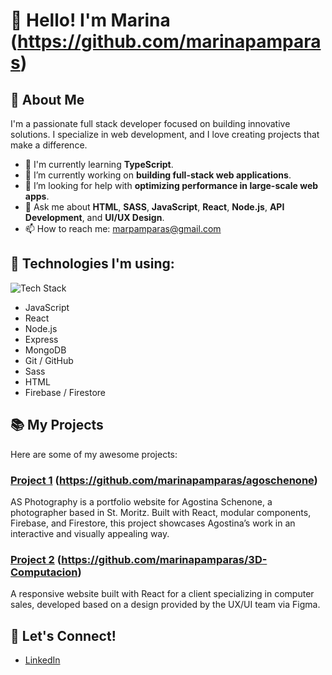 # 👋 Hello! I'm Marina (https://github.com/marinapamparas)

## 🎯 About Me

I'm a passionate full stack developer focused on building innovative solutions. I specialize in web development, and I love creating projects that make a difference.

- 🌱 I'm currently learning **TypeScript**.
- 🔭 I’m currently working on **building full-stack web applications**.
- 🤔 I’m looking for help with **optimizing performance in large-scale web apps**.
- 💬 Ask me about **HTML**, **SASS**, **JavaScript**, **React**, **Node.js**, **API Development**, and **UI/UX Design**.
- 📫 How to reach me: marpamparas@gmail.com

## 🚀 Technologies I'm using:
![Tech Stack](https://img.shields.io/badge/Tech%20Stack-%20React%20%2F%20Node%20%2F%20Express%20%2F%20MongoDB%20%2F%20AWS-blue)

- JavaScript
- React
- Node.js
- Express
- MongoDB
- Git / GitHub
- Sass
- HTML
- Firebase / Firestore

## 📚 My Projects

Here are some of my awesome projects:

### [Project 1](https://agoschenone.com) (https://github.com/marinapamparas/agoschenone)
AS Photography is a portfolio website for Agostina Schenone, a photographer based in St. Moritz. Built with React, modular components, Firebase, and Firestore, this project showcases Agostina’s work in an interactive and visually appealing way.

### [Project 2](https://3dcomputacion-git-main-marinapamparas-projects.vercel.app/?vercelToolbarCode=cLdZ5AZuhev98Mi) (https://github.com/marinapamparas/3D-Computacion)
 A responsive website built with React for a client specializing in computer sales, developed based on a design provided by the UX/UI team via Figma.

## 💬 Let's Connect!

- [LinkedIn]([https://www.linkedin.com/in/your-linkedin](https://www.linkedin.com/in/marina-pamparas/))
